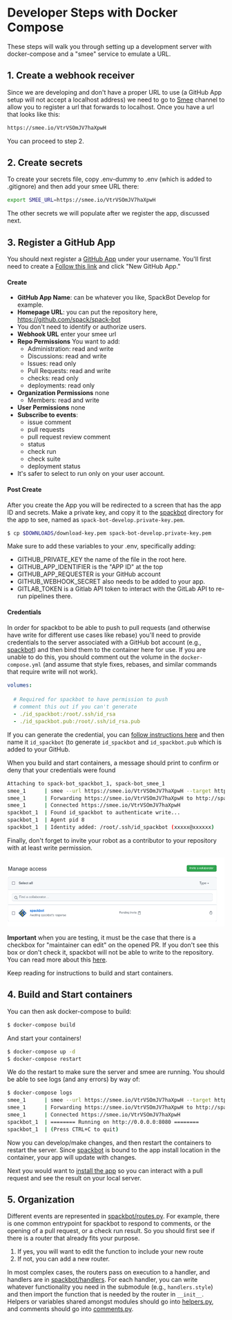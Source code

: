# Developer Steps with Docker Compose

These steps will walk you through setting up a development server with docker-compose
and a "smee" service to emulate a URL.

## 1. Create a webhook receiver

Since we are developing and don't have a proper URL to use (a GitHub App setup
will not accept a localhost address) we need to go to [Smee](https://docs.github.com/en/developers/apps/getting-started-with-apps/setting-up-your-development-environment-to-create-a-github-app#step-1-start-a-new-smee-channel) channel to allow you to register a url that forwards
to localhost. Once you have a url that looks like this:

```bash
https://smee.io/VtrVSOmJV7haXpwH
```

You can proceed to step 2.

## 2. Create secrets

To create your secrets file, copy .env-dummy to .env (which is added to .gitignore)
and then add your smee URL there:

```bash
export SMEE_URL=https://smee.io/VtrVSOmJV7haXpwH
```

The other secrets we will populate after we register the app, discussed next.

## 3. Register a GitHub App

You should next register a [GitHub App](https://github.com/settings/apps) under your username.
You'll first need to create a  [Follow this link](https://github.com/settings/apps) and click "New GitHub App."

#### Create 
 - **GitHub App Name**: can be whatever you like, SpackBot Develop for example.
 - **Homepage URL**: you can put the repository here, https://github.com/spack/spack-bot
 - You don't need to identify or authorize users.
 - **Webhook URL** enter your smee url
 - **Repo Permissions** You want to add:
   - Administration: read and write
   - Discussions: read and write
   - Issues: read only
   - Pull Requests: read and write
   - checks: read only
   - deployments: read only
 - **Organization Permissions** none
   - Members: read and write
 - **User Permissions** none
 - **Subscribe to events**:
   - issue comment
   - pull requests
   - pull request review comment
   - status
   - check run
   - check suite
   - deployment status
 - It's safer to select to run only on your user account.

#### Post Create 
After you create the App you will be redirected to a screen that has the app ID and
secrets. Make a private key, and copy it to the [spackbot](https://github.com/spack/spack-bot/tree/main/spackbot) directory
for the app to see, named as `spack-bot-develop.private-key.pem`.

```bash
$ cp $DOWNLOADS/download-key.pem spack-bot-develop.private-key.pem
```

Make sure to add these variables to your .env, specifically adding:

 - GITHUB_PRIVATE_KEY the name of the file in the root here.
 - GITHUB_APP_IDENTIFIER is the "APP ID" at the top
 - GITHUB_APP_REQUESTER is your GitHub account
 - GITHUB_WEBHOOK_SECRET also needs to be added to your app.
 - GITLAB_TOKEN is a Gitlab API token to interact with the GitLab API to re-run pipelines there.

#### Credentials

In order for spackbot to be able to push to pull requests (and otherwise have write for different use cases like rebase)
you'll need to provide credentials to the server associated with a GitHub bot account (e.g., [spackbot](https://github.com/spackbot))
and then bind them to the container here for use. If you are unable to do this, you should comment
out the volume in the `docker-compose.yml` (and assume that style fixes, rebases, and similar commands that require
write will not work). 

```yaml
volumes:

  # Required for spackbot to have permission to push
  # comment this out if you can't generate
  - ./id_spackbot:/root/.ssh/id_rsa
  - ./id_spackbot.pub:/root/.ssh/id_rsa.pub
```

If you can generate the credential, you can [follow instructions here](https://docs.github.com/en/github/authenticating-to-github/connecting-to-github-with-ssh/generating-a-new-ssh-key-and-adding-it-to-the-ssh-agent) and then name it `id_spackbot` (to generate `id_spackbot` and `id_spackbot.pub`
which is added to your GitHub.

When you build and start containers, a message should print to confirm or deny that your credentials were found

```bash
Attaching to spack-bot_spackbot_1, spack-bot_smee_1
smee_1      | smee --url https://smee.io/VtrVSOmJV7haXpwH --target http://spackbot --port 8080
smee_1      | Forwarding https://smee.io/VtrVSOmJV7haXpwH to http://spackbot:8080
smee_1      | Connected https://smee.io/VtrVSOmJV7haXpwH
spackbot_1  | Found id_spackbot to authenticate write...
spackbot_1  | Agent pid 8
spackbot_1  | Identity added: /root/.ssh/id_spackbot (xxxxx@xxxxxx)
```

Finally, don't forget to invite your robot as a contributor to your repository with at least
write permission.

![img/invite-robot.png](img/invite-robot.png)

**Important**  when you are testing, it must be the case that there is a checkbox
for "maintainer can edit" on the opened PR. If you don't see this box or don't check it,
spackbot will not be able to write to the repository. You can read more about this
[here](https://docs.github.com/en/github/collaborating-with-pull-requests/working-with-forks/allowing-changes-to-a-pull-request-branch-created-from-a-fork).

Keep reading for instructions to build and start containers.


## 4. Build and Start containers

You can then ask docker-compose to build:

```bash
$ docker-compose build
```

And start your containers!

```bash
$ docker-compose up -d
$ docker-compose restart
```

We do the restart to make sure the server and smee are running.
You should be able to see logs (and any errors) by way of:

```bash
$ docker-compose logs
smee_1      | smee --url https://smee.io/VtrVSOmJV7haXpwH --target http://spackbot --port 8080
smee_1      | Forwarding https://smee.io/VtrVSOmJV7haXpwH to http://spackbot
smee_1      | Connected https://smee.io/VtrVSOmJV7haXpwH
spackbot_1  | ======== Running on http://0.0.0.0:8080 ========
spackbot_1  | (Press CTRL+C to quit)
```

Now you can develop/make changes, and then restart the containers to restart the
server. Since [spackbot](https://github.com/spack/spack-bot/tree/main/spackbot) is bound to the app install location in the container,
your app will update with changes.

Next you would want to [install the app](install) so you can interact with a pull request
and see the result on your local server.

## 5. Organization

Different events are represented in [spackbot/routes.py](https://github.com/spack/spack-bot/tree/main/spackbot/routes.py).
For example, there is one common entrypoint for spackbot to respond to comments,
or the opening of a pull request, or a check run result. So you should first
see if there is a router that already fits your purpose.

1. If yes, you will want to edit the function to include your new route
2. If not, you can add a new router.

In most complex cases, the routers pass on execution to a handler, and handlers
are in [spackbot/handlers](https://github.com/spack/spack-bot/tree/main/spackbot/handlers). For each handler, you can write
whatever functionality you need in the submodule (e.g., `handlers.style`) and
then import the function that is needed by the router in `__init__`. Helpers
or variables shared amongst modules should go into [helpers.py](https://github.com/spack/spack-bot/tree/main/spackbot/helpers.py),
and comments should go into [comments.py](https://github.com/spack/spack-bot/tree/main/spackbot/comments.py).
